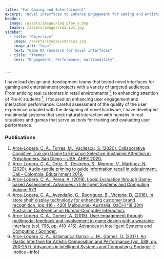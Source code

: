 ```yaml
---
title: "For Gaming and Entertainment"
excerpt: "Novel Interfaces to Enhance Engagement for Gaming and Artistic Performances"
header:
  image: /assets/images/img_play_a.bmp
  teaser: /assets/images/smario1.jpg
sidebar:
  - title: "Objective"
    image: /assets/images/smario1.jpg
    image_alt: "logo"
    text: "Game UX research for novel interfaces"
  - title: "Themes"
    text: "Engagement, Performance, multimodality"


---
```

I have lead design and development teams that tested novel interfaces for gaming and entertainment projects with
a variety of targeted audiences. From enticing real customers in retail environments [<sup>4</sup>](https://dl.acm.org/doi/10.1145/3292147.3292186)
to enhancing attention of Pre-K students [<sup>1</sup>](https://link.springer.com/chapter/10.1007%2F978-3-030-50896-8_34), 
I focused on enhancing user engagement and interaction performance. Careful assessment of the quality of the user experience
coupled with the designing of novel hardware, I have developed multimodal systems that seek natural interaction 
with humans in real situations and games that serve as tools for training and evaluating user performance. 

### Publications
1. [Arce-Lopera, C. A., Torres, M., Vacilescu, S. (2020). Collaborative Cognitive Training Game to Enhance Selective Sustained Attention in Preschoolers. San Diego – USA. AHFE 2020.](https://link.springer.com/chapter/10.1007%2F978-3-030-50896-8_34)
2. [Arce-Lopera, C. A., Ortiz, S., Restrepo, S., Moreno, V., Martinez, N. (2020). Audio-tactile priming to guide information recall in edutainment. Cali - Colombia. Edutainment 2019.](https://ieeexplore.ieee.org/document/9212866)
3. [Arce-Lopera, C. A., Perea, A. (2019). Logic Evaluation through Game-based Assessment. Advances in Intelligent Systems and Computing Volume 973](https://link.springer.com/chapter/10.1007/978-3-030-20476-1_25)
4. [Arce-Lopera, C. A., Avendaño, G., Rodríguez, B., Victoria, D. (2018). In store shelf display technology for enhancing customer brand recognition. (pp 416 - 420) Melbourne- Australia: OzCHI ‘18 30th Australian Conference on Human-Computer Interaction.](https://dl.acm.org/doi/10.1145/3292147.3292186)
5. [Arce-Lopera, C. A., Gomez, A. (2018). User engagement through multimodal feedback and involvement in game design with a wearable interface (vol. 795, pp. 410-415). Advances in Intelligent Systems and Computing / Springer.](https://link.springer.com/chapter/10.1007/978-3-319-94619-1_41)
6. [Arce-Lopera, C. A., Salamanca García, J. M., Gomez, D. (2017). An Elastic Interface for Artistic Composition and Performance (vol. 588, pp. 250-257). Advances in Intelligent Systems and Computing / Springer](https://link.springer.com/chapter/10.1007/978-3-319-60582-1_25)
{: .notice--info}



